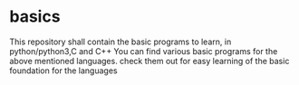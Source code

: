 # basics
This repository shall contain the basic programs to learn, in python/python3,C and C++
You can find various basic programs for the above mentioned languages.
check them out for easy learning of the basic foundation for the languages

